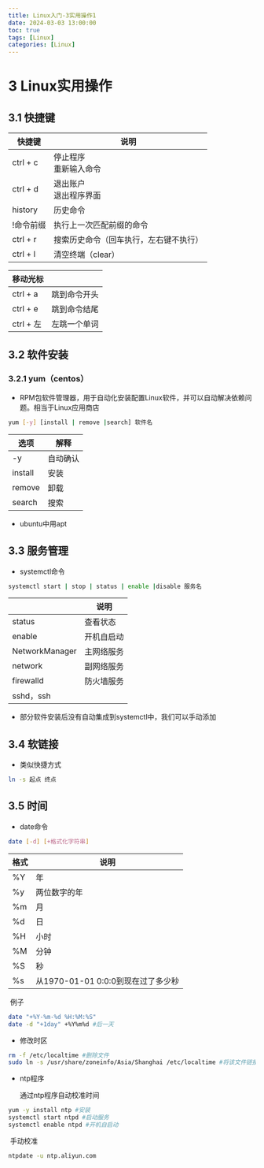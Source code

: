 ```yaml
---
title: Linux入门-3实用操作1
date: 2024-03-03 13:00:00
toc: true
tags: [Linux]
categories: [Linux]
---
```


#

<!--more-->

# 3 Linux实用操作

## 3.1 快捷键

| 快捷键    | 说明                                   |
| --------- | -------------------------------------- |
| ctrl + c  | 停止程序<br>重新输入命令               |
| ctrl + d  | 退出账户<br>退出程序界面               |
| history   | 历史命令                               |
| !命令前缀 | 执行上一次匹配前缀的命令               |
| ctrl + r  | 搜索历史命令（回车执行，左右键不执行） |
| ctrl + l  | 清空终端（clear）                      |

| 移动光标  |              |
| --------- | ------------ |
| ctrl + a  | 跳到命令开头 |
| ctrl + e  | 跳到命令结尾 |
| ctrl + 左 | 左跳一个单词 |

## 3.2 软件安装

### 3.2.1 yum（centos）

- RPM包软件管理器，用于自动化安装配置Linux软件，并可以自动解决依赖问题。相当于Linux应用商店

```bash
yum [-y] [install | remove |search] 软件名
```

| 选项    | 解释     |
| ------- | -------- |
| -y      | 自动确认 |
| install | 安装     |
| remove  | 卸载     |
| search  | 搜索     |

- ubuntu中用apt



## 3.3 服务管理

- systemctl命令

```bash
systemctl start | stop | status | enable |disable 服务名
```

|                | 说明       |
| -------------- | ---------- |
| status         | 查看状态   |
| enable         | 开机自启动 |
| NetworkManager | 主网络服务 |
| network        | 副网络服务 |
| firewalld      | 防火墙服务 |
| sshd，ssh      |            |

- 部分软件安装后没有自动集成到systemctl中，我们可以手动添加  

## 3.4 软链接

- 类似快捷方式

```bash
ln -s 起点 终点 
```

## 3.5 时间

- date命令

```bash
date [-d] [+格式化字符串]
```

| 格式 | 说明                               |
| ---- | ---------------------------------- |
| %Y   | 年                                 |
| %y   | 两位数字的年                       |
| %m   | 月                                 |
| %d   | 日                                 |
| %H   | 小时                               |
| %M   | 分钟                               |
| %S   | 秒                                 |
| %s   | 从1970-01-01 0:0:0到现在过了多少秒 |

​	例子

```bash
date "+%Y-%m-%d %H:%M:%S"
date -d "+1day" +%Y%m%d #后一天
```

- 修改时区

```bash
rm -f /etc/localtime #删除文件
sudo ln -s /usr/share/zoneinfo/Asia/Shanghai /etc/localtime #将该文件链接为localtime
```

- ntp程序

  通过ntp程序自动校准时间

```bash
yum -y install ntp #安装
systemctl start ntpd #启动服务
systemctl enable ntpd #开机自启动
```

​		手动校准

```bash
ntpdate -u ntp.aliyun.com
```

